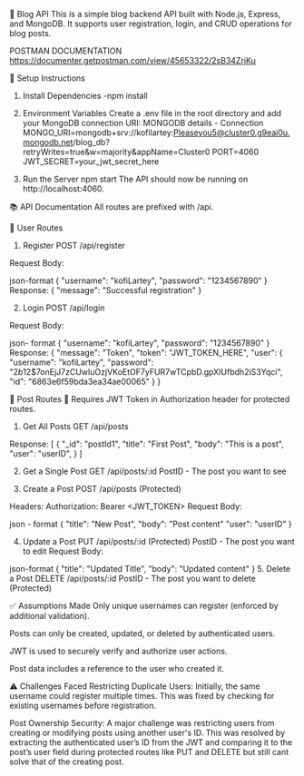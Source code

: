 📝 Blog API
This is a simple blog backend API built with Node.js, Express, and MongoDB. It supports user registration, login, and CRUD operations for blog posts.

POSTMAN DOCUMENTATION
https://documenter.getpostman.com/view/45653322/2sB34ZrjKu

🚀 Setup Instructions
1. Install Dependencies
-npm install

3. Environment Variables
Create a .env file in the root directory and add your MongoDB connection URI:
MONGODB details - Connection
MONGO_URI=mongodb+srv://kofilartey:Pleaseyou5@cluster0.g9eai0u.mongodb.net/blog_db?retryWrites=true&w=majority&appName=Cluster0
PORT=4060
JWT_SECRET=your_jwt_secret_here

4. Run the Server
npm start
The API should now be running on http://localhost:4060.

📚 API Documentation
All routes are prefixed with /api.

🔐 User Routes
1. Register
POST /api/register

Request Body:

json-format
{
  "username": "kofiLartey",
  "password": "1234567890"
}
Response:
{
  "message": "Successful registration"
}

2. Login
POST /api/login

Request Body:

json- format
{
  "username": "kofiLartey",
  "password": "1234567890"
}
Response:
{
  "message": "Token",
  "token": "JWT_TOKEN_HERE",
  "user": {
    "username": "kofiLartey",
    "password": "$2b$12$7onEjJ7zCUwIuOzjVKoEtOF7yFUR7wTCpbD.gpXIUfbdh2iS3Yqci",
    "id": "6863e6f59bda3ea34ae00065"
  }
}

📝 Post Routes
🔐 Requires JWT Token in Authorization header for protected routes.

1. Get All Posts
GET /api/posts

Response:
[
  {
    "_id": "postId1",
    "title": "First Post",
    "body": "This is a post",
    "user": "userID",
  }
]

2. Get a Single Post
GET /api/posts/:id
PostID - The post you want to see

3. Create a Post
POST /api/posts
(Protected)

Headers:
Authorization: Bearer <JWT_TOKEN>
Request Body:

json - format
{
  "title": "New Post",
  "body": "Post content"
  "user": "userID"
}

4. Update a Post
PUT /api/posts/:id
(Protected)
PostID - The post you want to edit
Request Body:

json-format
{
  "title": "Updated Title",
  "body": "Updated content"
}
5. Delete a Post
DELETE /api/posts/:id
PostID - The post you want to delete
(Protected)

✅ Assumptions Made
Only unique usernames can register (enforced by additional validation).

Posts can only be created, updated, or deleted by authenticated users.

JWT is used to securely verify and authorize user actions.

Post data includes a reference to the user who created it.

⚠️ Challenges Faced
Restricting Duplicate Users:
Initially, the same username could register multiple times. This was fixed by checking for existing usernames before registration.

Post Ownership Security:
A major challenge was restricting users from creating or modifying posts using another user's ID. This was resolved by extracting the authenticated user’s ID from the JWT and comparing it to the post’s user field during protected routes like PUT and DELETE but still cant solve that of the creating post.
